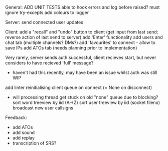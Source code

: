 General:
ADD UNIT TESTS
able to hook errors and log before raised? must ignore try-excepts
add colours to logger


Server:
send connected user updates

Client:
add a "recall" and "undo" button to client (get input from last send; reverse action of last send to server)
add 'Enter' functionality
add users and chat tab (multiple channels? DMs?)
add 'favourites' to connect - allow to save IPs
add ATOs tab (needs planning prior to implementation)


Very rarely, server sends auth successful, client recieves start, but never considers to have recieved 'full' message?
- haven't had this recently, may have been an issue whilst auth was still WIP

add linter
reinitialising client queue on connect (= None on disconnect)
- will processing thread get stuck on old "none" queue due to blocking?
sort word treeview by iid (A->Z)
sort user treeview by iid (socket fileno)
broadcast new user callsigns

Feedback:
- add ATOs
- add sound
- add replay
- transcription of SRS?